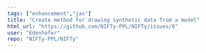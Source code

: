 ```yaml
---
tags: ["enhancement","jax"]
title: "Create method for drawing synthetic data from a model"
html_url: "https://github.com/NIFTy-PPL/NIFTy/issues/8"
user: "Edenhofer"
repo: "NIFTy-PPL/NIFTy"
---
```


